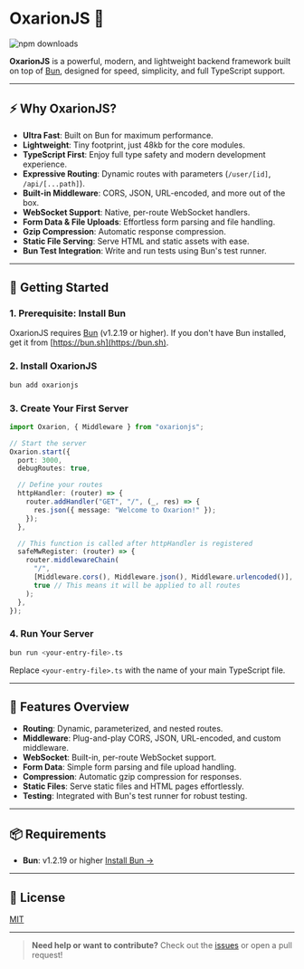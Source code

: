 # OxarionJS 🚀

![npm downloads](https://img.shields.io/npm/dm/oxarionjs?style=flat-square&logo=npm&color=blue)

**OxarionJS** is a powerful, modern, and lightweight backend framework built on top of [Bun](https://bun.sh), designed for speed, simplicity, and full TypeScript support.

---

## ⚡ Why OxarionJS?

- **Ultra Fast**: Built on Bun for maximum performance.
- **Lightweight**: Tiny footprint, just 48kb for the core modules.
- **TypeScript First**: Enjoy full type safety and modern development experience.
- **Expressive Routing**: Dynamic routes with parameters (`/user/[id]`, `/api/[...path]`).
- **Built-in Middleware**: CORS, JSON, URL-encoded, and more out of the box.
- **WebSocket Support**: Native, per-route WebSocket handlers.
- **Form Data & File Uploads**: Effortless form parsing and file handling.
- **Gzip Compression**: Automatic response compression.
- **Static File Serving**: Serve HTML and static assets with ease.
- **Bun Test Integration**: Write and run tests using Bun's test runner.

---

## 🚀 Getting Started

### 1. Prerequisite: Install Bun

OxarionJS requires [Bun](https://bun.sh) (v1.2.19 or higher).
If you don't have Bun installed, get it from [https://bun.sh](https://bun.sh).

### 2. Install OxarionJS

```bash
bun add oxarionjs
```

### 3. Create Your First Server

```typescript
import Oxarion, { Middleware } from "oxarionjs";

// Start the server
Oxarion.start({
  port: 3000,
  debugRoutes: true,

  // Define your routes
  httpHandler: (router) => {
    router.addHandler("GET", "/", (_, res) => {
      res.json({ message: "Welcome to Oxarion!" });
    });
  },

  // This function is called after httpHandler is registered
  safeMwRegister: (router) => {
    router.middlewareChain(
      "/",
      [Middleware.cors(), Middleware.json(), Middleware.urlencoded()],
      true // This means it will be applied to all routes
    );
  },
});
```

### 4. Run Your Server

```bash
bun run <your-entry-file>.ts
```

Replace `<your-entry-file>.ts` with the name of your main TypeScript file.

---

## 📝 Features Overview

- **Routing**: Dynamic, parameterized, and nested routes.
- **Middleware**: Plug-and-play CORS, JSON, URL-encoded, and custom middleware.
- **WebSocket**: Built-in, per-route WebSocket support.
- **Form Data**: Simple form parsing and file upload handling.
- **Compression**: Automatic gzip compression for responses.
- **Static Files**: Serve static files and HTML pages effortlessly.
- **Testing**: Integrated with Bun's test runner for robust testing.

---

## 📦 Requirements

- **Bun**: v1.2.19 or higher
  [Install Bun →](https://bun.sh)

---

## 📄 License

[MIT](./LICENSE)

---

> **Need help or want to contribute?**
> Check out the [issues](https://github.com/VoxlD/OxarionJs/issues) or open a pull request!
